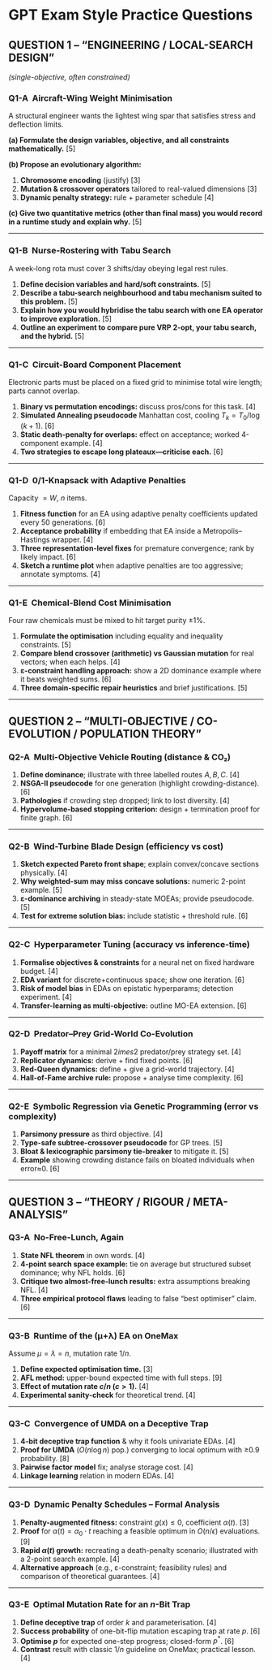 # GPT Exam Style Practice Questions 

## QUESTION 1 – “ENGINEERING / LOCAL-SEARCH DESIGN”
*(single-objective, often constrained)*

### Q1-A  Aircraft-Wing Weight Minimisation
A structural engineer wants the lightest wing spar that satisfies stress and deflection limits.

**(a) Formulate the design variables, objective, and all constraints mathematically.** [5]

**(b) Propose an evolutionary algorithm:**
1. **Chromosome encoding** (justify) [3]
2. **Mutation & crossover operators** tailored to real-valued dimensions [3]
3. **Dynamic penalty strategy:** rule + parameter schedule [4]

**(c) Give two quantitative metrics (other than final mass) you would record in a runtime study and explain why.** [5]

---

### Q1-B  Nurse-Rostering with Tabu Search
A week-long rota must cover 3 shifts/day obeying legal rest rules.

1. **Define decision variables and hard/soft constraints.** [5]
2. **Describe a tabu-search neighbourhood and tabu mechanism suited to this problem.** [5]
3. **Explain how you would hybridise the tabu search with one EA operator to improve exploration.** [5]
4. **Outline an experiment to compare pure VRP 2-opt, your tabu search, and the hybrid.** [5]

---

### Q1-C  Circuit-Board Component Placement
Electronic parts must be placed on a fixed grid to minimise total wire length; parts cannot overlap.

1. **Binary vs permutation encodings:** discuss pros/cons for this task. [4]
2. **Simulated Annealing pseudocode** Manhattan cost, cooling $T_k = T_0 / \log(k+1)$. [6]
3. **Static death-penalty for overlaps:** effect on acceptance; worked 4-component example. [4]
4. **Two strategies to escape long plateaux—criticise each.** [6]

---

### Q1-D  0/1-Knapsack with Adaptive Penalties
Capacity $= W$, $n$ items.

1. **Fitness function** for an EA using adaptive penalty coefficients updated every 50 generations. [6]
2. **Acceptance probability** if embedding that EA inside a Metropolis–Hastings wrapper. [4]
3. **Three representation-level fixes** for premature convergence; rank by likely impact. [6]
4. **Sketch a runtime plot** when adaptive penalties are too aggressive; annotate symptoms. [4]

---

### Q1-E  Chemical-Blend Cost Minimisation
Four raw chemicals must be mixed to hit target purity $\pm 1\%$.

1. **Formulate the optimisation** including equality and inequality constraints. [5]
2. **Compare blend crossover (arithmetic) vs Gaussian mutation** for real vectors; when each helps. [4]
3. **ε-constraint handling approach:** show a 2D dominance example where it beats weighted sums. [6]
4. **Three domain-specific repair heuristics** and brief justifications. [5]

---

## QUESTION 2 – “MULTI-OBJECTIVE / CO-EVOLUTION / POPULATION THEORY”

### Q2-A  Multi-Objective Vehicle Routing (distance & CO₂)
1. **Define dominance**; illustrate with three labelled routes $A,B,C$. [4]
2. **NSGA-II pseudocode** for one generation (highlight crowding-distance). [6]
3. **Pathologies** if crowding step dropped; link to lost diversity. [4]
4. **Hypervolume-based stopping criterion:** design + termination proof for finite graph. [6]

---

### Q2-B  Wind-Turbine Blade Design (efficiency vs cost)
1. **Sketch expected Pareto front shape**; explain convex/concave sections physically. [4]
2. **Why weighted-sum may miss concave solutions:** numeric 2-point example. [5]
3. **ε-dominance archiving** in steady-state MOEAs; provide pseudocode. [5]
4. **Test for extreme solution bias:** include statistic + threshold rule. [6]

---

### Q2-C  Hyperparameter Tuning (accuracy vs inference-time)
1. **Formalise objectives & constraints** for a neural net on fixed hardware budget. [4]
2. **EDA variant** for discrete+continuous space; show one iteration. [6]
3. **Risk of model bias** in EDAs on epistatic hyperparams; detection experiment. [4]
4. **Transfer-learning as multi-objective:** outline MO-EA extension. [6]

---

### Q2-D  Predator–Prey Grid-World Co-Evolution
1. **Payoff matrix** for a minimal $2	imes2$ predator/prey strategy set. [4]
2. **Replicator dynamics:** derive + find fixed points. [6]
3. **Red-Queen dynamics:** define + give a grid-world trajectory. [4]
4. **Hall-of-Fame archive rule:** propose + analyse time complexity. [6]

---

### Q2-E  Symbolic Regression via Genetic Programming (error vs complexity)
1. **Parsimony pressure** as third objective. [4]
2. **Type-safe subtree-crossover pseudocode** for GP trees. [5]
3. **Bloat & lexicographic parsimony tie-breaker** to mitigate it. [5]
4. **Example** showing crowding distance fails on bloated individuals when error≈0. [6]

---

## QUESTION 3 – “THEORY / RIGOUR / META-ANALYSIS”

### Q3-A  No-Free-Lunch, Again
1. **State NFL theorem** in own words. [4]
2. **4-point search space example:** tie on average but structured subset dominance; why NFL holds. [6]
3. **Critique two almost-free-lunch results:** extra assumptions breaking NFL. [4]
4. **Three empirical protocol flaws** leading to false “best optimiser” claim. [6]

---

### Q3-B  Runtime of the (μ+λ) EA on OneMax
Assume $\mu=\lambda=n$, mutation rate $1/n$.

1. **Define expected optimisation time.** [3]
2. **AFL method:** upper-bound expected time with full steps. [9]
3. **Effect of mutation rate $c/n$ ($c>1$).** [4]
4. **Experimental sanity-check** for theoretical trend. [4]

---

### Q3-C  Convergence of UMDA on a Deceptive Trap
1. **4-bit deceptive trap function** & why it fools univariate EDAs. [4]
2. **Proof for UMDA** ($O(n\log n)$ pop.) converging to local optimum with ≥0.9 probability. [8]
3. **Pairwise factor model** fix; analyse storage cost. [4]
4. **Linkage learning** relation in modern EDAs. [4]

---

### Q3-D  Dynamic Penalty Schedules – Formal Analysis
1. **Penalty-augmented fitness:** constraint $g(x) \le 0$, coefficient $\alpha(t)$. [3]
2. **Proof** for $\alpha(t)=\alpha_0 \cdot t$ reaching a feasible optimum in $O(n/\epsilon)$ evaluations. [9]
3. **Rapid $\alpha(t)$ growth:** recreating a death-penalty scenario; illustrated with a 2-point search example. [4]
4. **Alternative approach** (e.g., ε-constraint; feasibility rules) and comparison of theoretical guarantees. [4]

---

### Q3-E  Optimal Mutation Rate for an $n$-Bit Trap
1. **Define deceptive trap** of order $k$ and parameterisation. [4]
2. **Success probability** of one-bit-flip mutation escaping trap at rate $p$. [6]
3. **Optimise $p$** for expected one-step progress; closed-form $p^*$. [6]
4. **Contrast** result with classic $1/n$ guideline on OneMax; practical lesson. [4]

